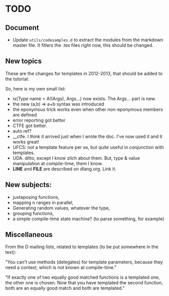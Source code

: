 # TODO

## Document

* Update `utils/codesamples.d` to extract the modules from the markdown master file.
It fitlers the .tex files right now, this should be changed.

## New topics

These are the changes for templates in 2012-2013, that should be added to the tutorial:

So, here is my own small list:

* is(Type name = A!(Args), Args...) now exists. The Args... part is new.
* the new (a,b) => a+b syntax was introduced
* the eponymous trick works even when other non-eponymous members are defined
* error reporting got better
* CTFE got better.
* auto ref?
* __ctfe. I think it arrived just when I wrote the doc. I've now used it and it works great!
* UFCS: not a template feature per se, but quite useful in conjunction with templates.
* UDA. ditto, except I know zilch about them. But, type & value manipulation at compile-time, them I know.
* __LINE__ and __FILE__ are described on dlang.org. Link it.


## New subjects:

* juxtaposing functions,
* mapping n ranges in parallel,
* Generating random values, whatever the type,
* grouping functions,
* a simple compile-time state machine? (to parse something, for example)


## Miscellaneous

From the D mailing lists, related to templates (to be put somewhere in the text):

"You can't use methods (delegates) for template parameters, because they need a context, which is not known at compile-time."

"If exactly one of two equally good matched functions is a templated one, the other one is chosen. Now that you have templated the second function, both are an equally good match and both are templated."
